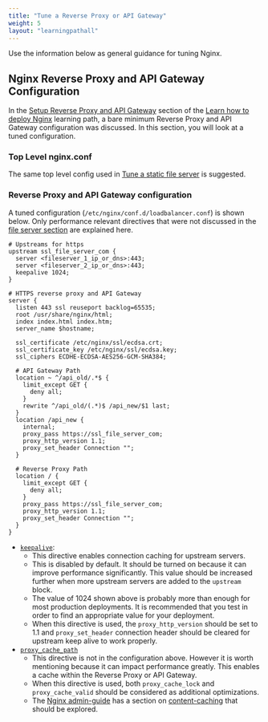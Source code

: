 ```yaml
---
title: "Tune a Reverse Proxy or API Gateway"
weight: 5
layout: "learningpathall"
---
```


Use the information below as general guidance for tuning Nginx.

##  Nginx Reverse Proxy and API Gateway Configuration

In the [Setup Reverse Proxy and API Gateway](/learning-paths/servers-and-cloud-computing/nginx/basic_static_file_server) section of the [Learn how to deploy Nginx](/learning-paths/servers-and-cloud-computing/nginx/) learning path, a bare minimum Reverse Proxy and API Gateway configuration was discussed. In this section, you will look at a tuned configuration.

### Top Level nginx.conf

The same top level config used in [Tune a static file server](/learning-paths/servers-and-cloud-computing/nginx_tune/tune_static_file_server) is suggested.

  ### Reverse Proxy and API Gateway configuration

A tuned configuration (`/etc/nginx/conf.d/loadbalancer.conf`) is shown below. Only performance relevant directives that were not discussed in the [file server section](/learning-paths/servers-and-cloud-computing/nginx_tune/tune_static_file_server) are explained here.
```
# Upstreams for https
upstream ssl_file_server_com {
  server <fileserver_1_ip_or_dns>:443;
  server <fileserver_2_ip_or_dns>:443;
  keepalive 1024;
}

# HTTPS reverse proxy and API Gateway
server {
  listen 443 ssl reuseport backlog=65535;
  root /usr/share/nginx/html;
  index index.html index.htm;
  server_name $hostname;

  ssl_certificate /etc/nginx/ssl/ecdsa.crt;
  ssl_certificate_key /etc/nginx/ssl/ecdsa.key;
  ssl_ciphers ECDHE-ECDSA-AES256-GCM-SHA384;

  # API Gateway Path
  location ~ ^/api_old/.*$ {
    limit_except GET {
      deny all;
    }
    rewrite ^/api_old/(.*)$ /api_new/$1 last;
  }
  location /api_new {
    internal;
    proxy_pass https://ssl_file_server_com;
    proxy_http_version 1.1;
    proxy_set_header Connection "";
  }

  # Reverse Proxy Path
  location / {
    limit_except GET {
      deny all;
    }
    proxy_pass https://ssl_file_server_com;
    proxy_http_version 1.1;
    proxy_set_header Connection "";
  }
}
```

* [`keepalive`](https://nginx.org/en/docs/http/ngx_http_upstream_module.html#keepalive):
  * This directive enables connection caching for upstream servers.
  * This is disabled by default. It should be turned on because it can improve performance significantly. This value should be increased further when more upstream servers are added to the `upstream` block.
  * The value of 1024 shown above is probably more than enough for most production deployments. It is recommended that you test in order to find an appropriate value for your deployment.
  * When this directive is used, the `proxy_http_version` should be set to 1.1 and `proxy_set_header` connection header should be cleared for upstream keep alive to work properly.
* [`proxy_cache_path`](https://nginx.org/en/docs/http/ngx_http_proxy_module.html#proxy_cache_path)
  * This directive is not in the configuration above. However it is worth mentioning because it can impact performance greatly. This enables a cache within the Reverse Proxy or API Gateway.
  * When this directive is used, both `proxy_cache_lock` and `proxy_cache_valid` should be considered as additional optimizations.
  * The [Nginx admin-guide](https://docs.nginx.com/nginx/admin-guide/) has a section on [content-caching](https://docs.nginx.com/nginx/admin-guide/content-cache/content-caching/) that should be explored.
